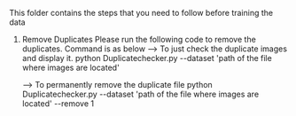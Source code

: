  This folder contains the steps that you need to follow before training the data
 1. Remove Duplicates 
    Please run the following code to remove the duplicates. Command is as below 
    --> To just check the duplicate images and display it.
    python Duplicatechecker.py --dataset 'path of the file where images are located'
    
    --> To permanently remove the duplicate file
    python Duplicatechecker.py --dataset 'path of the file where images are located' --remove 1
